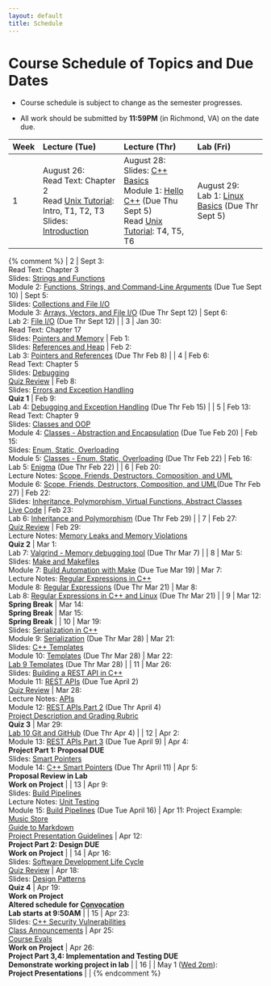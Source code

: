 ```yaml
---
layout: default
title: Schedule
---
```


# Course Schedule of Topics and Due Dates

* Course schedule is subject to change as the semester progresses. 

* All work should be submitted by **11:59PM** (in Richmond, VA) on the date due.

| Week | Lecture (Tue)                              | Lecture (Thr)                                 | Lab (Fri)                                        |
| :--- | :---                                       | :---                                          | :---                                                  |
| 1    | August 26:  <br />Read Text: Chapter 2<br />Read [Unix Tutorial](https://users.cs.duke.edu/~alvy/courses/unixtut/): Intro, T1, T2, T3<br />Slides: [Introduction](lectures/01-Introduction.pdf)              | August 28:  <br /> Slides: [C++ Basics](lectures/02-Language-Basics.pdf)<br /> Module 1: [Hello C++](modules/module1.md) (Due Thu Sept 5) <br />Read [Unix Tutorial](https://users.cs.duke.edu/~alvy/courses/unixtut/): T4, T5, T6                                     | August 29: <br />Lab 1: [Linux Basics](https://classroom.github.com/a/ESaEZNT6) (Due Thr Sept 5)                  |

{% comment %}
| 2    | Sept 3: <br />Read Text: Chapter 3<br /> Slides: [Strings and Functions](lectures/03-Strings-Functions.pdf) <br/>Module 2: [Functions, Strings, and Command-Line Arguments](modules/module2.md) (Due Tue Sept 10)    | Sept 5: <br /> Slides: [Collections and File I/O](lectures/04-Collections-FileIO.pdf) <br/>Module 3: [Arrays, Vectors, and File I/O](modules/module3.md) (Due Thr Sept 12)     | Sept 6: <br /> Lab 2: [File I/O](labs/lab2.md)  (Due Thr Sept 12)               |
| 3    | Jan 30: <br />Read Text: Chapter 17 <br />Slides: [Pointers and Memory](lectures/05-Memory-Pointers.pdf)     | Feb 1: <br />Slides: [References and Heap](lectures/06-References-Heap.pdf)       | Feb 2:  <br />Lab 3: [Pointers and References](labs/lab3.md) (Due Thr Feb 8)               |
| 4    | Feb 6: <br />Read Text: Chapter 5 <br />Slides: [Debugging](lectures/07-Debugging.pdf) <br />[Quiz Review](lectures/quiz1-review.md)    | Feb 8: <br />Slides: [Errors and Exception Handling](lectures/08-Error-Handling.pdf)<br /> **Quiz 1**      | Feb 9:   <br />Lab 4: [Debugging and Exception Handling](labs/lab4.md)  (Due Thr Feb 15)            |
| 5    | Feb 13: <br />Read Text: Chapter 9 <br />Slides: [Classes and OOP](lectures/09-Classes-OOP.pdf) <br /> Module 4: [Classes - Abstraction and Encapsulation](modules/module4.md) (Due Tue Feb 20)    | Feb 15: <br />Slides: [Enum, Static, Overloading](lectures/10-Class-Members.pdf) <br /> Module 5: [Classes - Enum, Static, Overloading](modules/module5.md) (Due Thr Feb 22)     | Feb 16: <br />Lab 5: [Enigma](labs/lab5.md) (Due Thr Feb 22)               |
| 6    | Feb 20: <br />Lecture Notes: [Scope, Friends, Destructors, Composition, and UML](lectures/11)<br /> Module 6: [Scope, Friends, Destructors, Composition, and UML](https://classroom.github.com/a/9r7yX0xl)(Due Thr Feb 27)     | Feb 22:<br />Slides: [Inheritance, Polymorphism, Virtual Functions, Abstract Classes](lectures/12-Inheritance-Polymorphism.pdf) <br />[Live Code](https://prod.liveshare.vsengsaas.visualstudio.com/join?8A288CC00A7D8A4AC7BD030C414A1B8F7B69)    | Feb 23: <br />Lab 6: [Inheritance and Polymorphism](labs/lab6.md) (Due Thr Feb 29)              |
| 7    | Feb 27: <br /> [Quiz Review](lectures/quiz2-review.md)    | Feb 29: <br /> Lecture Notes: [Memory Leaks and Memory Violations](lectures/14) <br /> **Quiz 2**    | Mar 1:  <br />Lab 7: [Valgrind - Memory debugging tool](labs/lab7.md) (Due Thr Mar 7)               |
| 8    | Mar 5: <br />Slides: [Make and Makefiles](lectures/15-Make-Makefiles.pdf)  <br /> Module 7: [Build Automation with Make](modules/module7.md) (Due Tue Mar 19)  | Mar 7: <br /> Lecture Notes: [Regular Expressions in C++](lecture/16) <br /> Module 8: [Regular Expressions](https://classroom.github.com/a/zRXzMlfT) (Due Thr Mar 21)     | Mar 8: <br /> Lab 8: [Regular Expressions in C++ and Linux](labs/lab8.md) (Due Thr Mar 21)                 |
| 9    | Mar 12: <br />**Spring Break**  | Mar 14: <br />**Spring Break** | Mar 15: <br />**Spring Break**               |
| 10   | Mar 19: <br /> Slides: [Serialization in C++](lectures/17-Serialization.pdf) <br /> Module 9: [Serialization](modules/module9.md) (Due Thr Mar 28)     | Mar 21:<br /> Slides: [C++ Templates](lectures/18-Templates.pdf) <br /> Module 10: [Templates](modules/module10.md) (Due Thr Mar 28)     | Mar 22:  <br />[Lab 9 Templates](https://cmsc240-s24.github.io/lab/9) (Due Thr Mar 28)              |
| 11   | Mar 26:<br /> Slides: [Building a REST API in C++](lectures/19-REST-APIs.pdf) <br /> Module 11: [REST APIs](modules/module11.md) (Due Tue April 2) <br /> [Quiz Review](lectures/quiz3-review.md)     | Mar 28: <br /> Lecture Notes: [APIs](lecture/20) <br /> Module 12: [REST APIs Part 2](modules/module12.md) (Due Thr April 4)<br />  [Project Description and Grading Rubric](project)  <br /> **Quiz 3**    | Mar 29:    <br />[Lab 10 Git and GitHub](https://cmsc240-s24.github.io/lab/10) (Due Thr Apr 4)            |
| 12   | Apr 2: <br /> Module 13: [REST APIs Part 3](modules/module13.md) (Due Tue April 9)   | Apr 4: <br />**Project Part 1: Proposal DUE**<br /> Slides: [Smart Pointers](lectures/22-Smart-Pointers.pdf) <br /> Module 14: [C++ Smart Pointers](modules/module14.md) (Due Thr April 11)     | Apr 5: <br />**Proposal Review in Lab**<br /> **Work on Project**           |
| 13   | Apr 9: <br /> Slides: [Build Pipelines](lectures/23-Build-Pipelines.pdf) <br /> Lecture Notes: [Unit Testing](notes/UnitTesting.md) <br /> Module 15: [Build Pipelines](modules/module15.md) (Due Tue April 16)     | Apr 11: Project Example: [Music Store](https://github.com/cmsc240-s24/MusicStore)<br />[Guide to Markdown](https://www.markdownguide.org/cheat-sheet/)  <br />[Project Presentation Guidelines](presentation.md)   | Apr 12:<br />**Project Part 2: Design DUE**  <br /> **Work on Project**              |
| 14   | Apr 16:<br /> Slides: [Software Development Life Cycle](lectures/24-Software-Development-Life-Cycle.pdf) <br /> [Quiz Review](lectures/quiz4-review.md)     | Apr 18: <br /> Slides: [Design Patterns](lectures/25-Design-Patterns.pdf)<br /> **Quiz 4**    | Apr 19: <br />**Work on Project**  <br /> __Altered schedule for [Convocation](https://registrar.richmond.edu/planning/schedule/convocation.html)__<br /> __Lab starts at 9:50AM__               |
| 15   | Apr 23: <br />Slides: [C++ Security Vulnerabilities](lectures/26-Security-Risks.pdf) <br />[Class Announcements](announcements.md)    | Apr 25: <br>[Course Evals](https://www.richmond.edu/evalsys)<br />__Work on Project__     | Apr 26: <br />**Project Part 3,4: Implementation and Testing DUE**<br />**Demonstrate working project in lab**              |
| 16   |             | May 1 (<u>Wed 2pm</u>):<br /> **Project Presentations**           |                        |
{% endcomment %}










